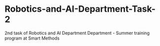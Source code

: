 # Robotics-and-AI-Department-Task-2
2nd task of Robotics and AI Department Department - Summer training program at Smart Methods
